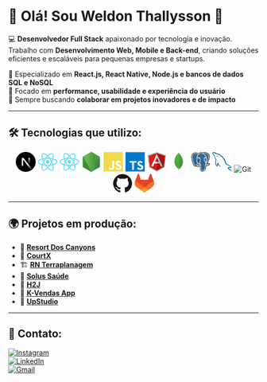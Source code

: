 # 🚀 Olá! Sou Weldon Thallysson 👋  

💻 **Desenvolvedor Full Stack** apaixonado por tecnologia e inovação. Trabalho com **Desenvolvimento Web, Mobile e Back-end**, criando soluções eficientes e escaláveis para pequenas empresas e startups.  

🔹 Especializado em **React.js, React Native, Node.js e bancos de dados SQL e NoSQL**  
🔹 Focado em **performance, usabilidade e experiência do usuário**  
🔹 Sempre buscando **colaborar em projetos inovadores e de impacto**  

---

## 🛠️ Tecnologias que utilizo:
<div align="center">
    <img src="https://raw.githubusercontent.com/devicons/devicon/master/icons/nextjs/nextjs-original.svg" alt="Next.js" height="40" width="40">
  <img src="https://raw.githubusercontent.com/devicons/devicon/master/icons/react/react-original.svg" alt="React.js" height="40" width="40">
  <img src="https://raw.githubusercontent.com/devicons/devicon/master/icons/react/react-original.svg" alt="React Native" height="40" width="40">
  <img src="https://raw.githubusercontent.com/devicons/devicon/master/icons/nodejs/nodejs-original.svg" alt="Node.js" height="40" width="40">
  <img src="https://raw.githubusercontent.com/devicons/devicon/master/icons/javascript/javascript-plain.svg" alt="JavaScript" height="40" width="40">
  <img src="https://raw.githubusercontent.com/devicons/devicon/master/icons/typescript/typescript-plain.svg" alt="TypeScript" height="40" width="40">
  <img src="https://raw.githubusercontent.com/devicons/devicon/master/icons/angularjs/angularjs-original.svg" alt="Angular" height="40" width="40">
  <img src="https://raw.githubusercontent.com/devicons/devicon/master/icons/mongodb/mongodb-original.svg" alt="MongoDB" height="40" width="40">
  <img src="https://raw.githubusercontent.com/devicons/devicon/master/icons/postgresql/postgresql-original.svg" alt="PostgreSQL" height="40" width="40">
  <img src="https://raw.githubusercontent.com/devicons/devicon/master/icons/mysql/mysql-original.svg" alt="MySQL" height="40" width="40">
  <img src="https://www.vectorlogo.zone/logos/git-scm/git-scm-ar21.svg" alt="Git" height="40">
  <img src="https://raw.githubusercontent.com/devicons/devicon/master/icons/github/github-original.svg" alt="GitHub" height="40" width="40">
  <img src="https://raw.githubusercontent.com/devicons/devicon/master/icons/gitlab/gitlab-original.svg" alt="GitLab" height="40" width="40">
 
</div>

---

## 🌍 Projetos em produção:
- 🚀 **[Resort Dos Canyons](https://resortdoscanyons.com.br/)**
- 🎾 **[CourtX](https://courtx.com.br/)**
- 🏗️ **[RN Terraplanagem](https://rnterraplanagem.com.br/)**
- 🏥 **[Solus Saúde](https://novo.solus.inf.br/)**
- 🏢 **[H2J](https://h2j.com.br/)**
- 📱 **[K-Vendas App](https://play.google.com/store/apps/details?id=com.kvendas2&hl=pt_BR)**
- 🎨 **[UpStudio](https://upstudiodigital.com.br/)**  

---

## 📲 Contato:
[![Instagram](https://img.shields.io/badge/-Instagram-%23E4405F?style=for-the-badge&logo=instagram&logoColor=white)](https://www.instagram.com/weldon_dev/)  
[![LinkedIn](https://img.shields.io/badge/-LinkedIn-%230077B5?style=for-the-badge&logo=linkedin&logoColor=white)](https://www.linkedin.com/in/weldon-thallysson-89628b332/)  
[![Gmail](https://img.shields.io/badge/-Gmail-%23333?style=for-the-badge&logo=gmail&logoColor=white)](mailto:https://mail.google.com/mail/u/0/#inbox)


